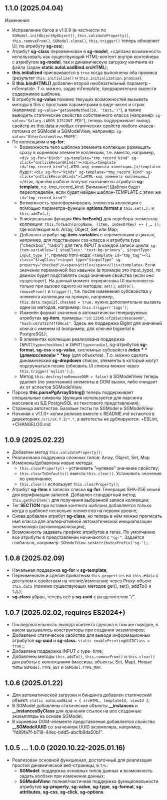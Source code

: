 ## 1.1.0 (2025.04.04)

Изменения:
* Исправление багов в v1.0.9 (в частности по `SGModel.initObjectByObject()`, `this.validateProperty()`, `this.removeFrom()`, `SGModel.clone()`, `this.trigger()` теперь обновляет UI, по атрибуту **sg-css**);
* Атрибут **sg-class** переименован в **sg-model**, +сделана возможность использовать как существующий HTML-контент внутри контейнера с атрибутом **sg-model**, так и динамическую загрузку контента из файла (задан **static autoLoadBind.srcHTML**);
* **this.initialized** присваивается в `true` когда выполнены оба промиса (результат `this.initialize()` и `this.initialization.promise`).
* В **this.bindHTML()** добавлен второй необязательный параметр - mTemplate. Т.о. можно, задав mTemplate, предварительно вывести содержимое шаблона.
* В атрибуте **sg-value** помимо текущих возможностей вызывать методы в this с простыми параметрами в виде чисел и строк (например: `sg-value="getSomeMethod(50, 'text…')"`), а также выводить статические свойства собственного класса (например: `sg-value="Salary.LABOR_DISCONT_PER"`), теперь поддерживает вывод свойств из this.data и любых статических свойств любого класса-потомка от SGModel и SGModelView, например: `sg-value="OtherCustomView.PROP5"`.
* По коллекциям и **sg-for**:
  * Возможность тело шаблона элемента коллекции размещать сразу в корневом элементе коллекции, т.е. вместо, например, `<div sg-for="kinds" sg-template="tmp_record_kind" sg-click="onClickRecordKinds"></div>…<template id="tmp_record_kind">[…HTML-код элемента коллекции…]</template>` будет:
`<div sg-for="kinds" sg-template="tmp_record_kind" sg-click="onClickRecordKinds">[…HTML-код элемента коллекции…]</div>`, причём шаблон получит название из атрибута **sg-template**, т.е. tmp_record_kind. Внимание! Шаблон будет переопределён, если будет найден шаблон-TEMPLATE с этим же `id="tmp_record_kind"`!
  * Возможность трансформировать элементы коллекции с помощью параметра-функции **options.format** в `this.set(…);` и `this.addTo(…)`;
  * Универсальная функция **this.forEach()** для перебора элементов коллекции: `this.forEach(propName, (item, indexOrKey) => { … });` где коллекция м.б. Array, Object, Set или Map;
  * Добавлен атрибут **sg-item-variables** с переменными в циклах, например, для подстановки css-класса и атрибута type ("checkbox", "radio") для тега INPUT в каждой записи цикла: `sg-item-variables="{ $tagClass: 'text-bg-primary', $inputType: input_type }"`, пример html-кода: `<template id="tmp_tag"><li class="$tagClass"><input type="$inputType" sg-property="checked"/><span>$title</span></li></template>`. Если значение  переменной без кавычек (в примере это input_type), то движок будет подставлять сюда значение свойства (если оно существует). На данный момент перерисовка UI выполняется только при вызове одного из методов: `set()`, `addTo()`, `removeFrom()` и `trigger()`, т.е. после изменения субсвойства у элемента коллекции на прямую, например, `this.data.tags[2].checked = true;` нужно дополнительно вызвать один из методов, например: `this.trigger('tags')`;
  * Изменён формат значения в автоматически генерируемых атрибутах **sg-item**, примеры: `"id:12345:ef285acc9eacae48"`, `"hash:c67af2274ff09ca1"`. Здесь же поддержка BigInt для значений ключа с именем id (например, для ключей bigserial в PostgreSQL);
  * В элементах коллекции реализована поддержка `INPUT[type=checkbox]` и `INPUT[type=radio]`, sg-атрибутов **sg-format**, **sg-css** и **sg-value**, системных субсвойств **$index** (для массивов) и **$key** (для объектов). Т.о. можно сделать динамический **sg-dropdown** список, элементы в который могут подгружаться позже (обновить UI списка можно через `this.trigger('mylist');`).
  * Метод `this.destroy(noRemoveDOM = false)` в SGModelView теперь удаляет (по умолчанию) элементы в DOM вьюхи, либо очищает их от аспектов SGModelView.
* Парсер **this.parsePgArrayString()** теперь поддерживает специальные символы (функция используется для парсинга массивов из БД PostgreSQL из текстового представления);
* Страница автотестов. Базовые тесты по SGModel и SGModelView.
* Начиная с v1.1.0+ копии релизов вместе с README.md остаются в директориях `/src/vX.Y.Z/*.*`, а автотесты не дублируются. +ESLint, +CHANGELOG.md

## 1.0.9 (2025.02.22)

* Добавлен метод `this.validateProperty()`;
* Реализована поддержка сложных типов: Array, Object, Set, Map
* Изменены/добавлены новые методы:
	* `this.clearProperty()` - установить "нулевое" значение свойству;
	* `this.clearToDefaults()` вместо `this.clear()`. Установить значения по умолчанию;
	* `this.clear()` использует `this.clearProperty()`;
* Атрибут **sg-item** в записях списка **sg-for**. Генерация SHA-256 хешей для верификации записей. Добавлен стандартный метод `this.getForItem()` для получения выбранной записи коллекции;
* Тег **SECTION** при вставке контента шаблона добавляется только когда в шаблоне несколько элементов на первом уровне;
* Снова добавлен атрибут **sg-class**, но теперь в нём можно прописать имя класса для альтернативной автоматической инициализации экземпляра (автоинициализация);
* Возможность задавать префикс атрибутов в тегах. По умолчанию все атрибуты в представлении начинаются с `"sg-"`. Задаётся глобально, например: `SGModelView.setAttributesPrefix('sg-');`.

## 1.0.8 (2025.02.09)

* Начальная поддержка **sg-for** и **sg-template**;
* Переименован и сделан приватным `this.properties` на `this.#data` с доступом к свойствам на чтение/изменение через Proxy-объект `this.data` (помимо существующих методов get(), set(), addTo() и т.д.);
* **sg-class** убран, теперь всё в **sg-uuid** с разделителем "/".

## 1.0.7 (2025.02.02, requires ES2024+)

* Последовательность вывода контента сделана в том же порядке, в каком вызывались конструкторы при создании экземпляров;
* Добавлено статическое свойство для вывода информационных атрибутов **sg-uuid** и **sg-class**: `static enablePrintingUUIDClass = true;`;
* Добавлена поддержка INPUT с type=time;
* Добавлены методы `this.addTo()`, `this.removeFrom()` и `this.clear()` для работы с коллекциями (массивы, объекты, Set, Map). Новые типы `SGModel.TYPE_SET` и `SGModel.TYPE_MAP`.

## 1.0.6 (2025.01.22)

* Для автоматической загрузки и биндинга добавлен статический объект: `static autoLoadBind = { srcHTML, templateId, viewId }`;
* В SGModel добавлены статические объекты **__instances** и **__instancesByClass** для хранения ссылок на все созданные экземпляры на основе SGModel;
* В корневом DOM-элементе представления добавляется свойство **__SGModelUUID** со значением UUID экземпляра, например, "fd89fa7f-b718-44ec-bdd5-abcfb9da50b1".

## 1.0.5 ... 1.0.0 (2020.10.22-2025.01.16)

* Реализован основной функционал, достаточный для реализации простой динамической веб-страницы, в т.ч.:
	* **SGModel**: поддержка основных типов данных и возможность задать колбэки при изменении данных;
	* **SGModelView**: полная/частичная поддержка функциональности атрибутов **sg-property**, **sg-value**, **sg-type**, **sg-format**, **sg-attributes**, **sg-css**, **sg-click**, **sg-options**.